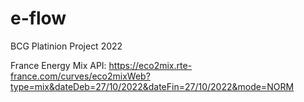 # e-flow
BCG Platinion Project 2022

France Energy Mix API:
https://eco2mix.rte-france.com/curves/eco2mixWeb?type=mix&dateDeb=27/10/2022&dateFin=27/10/2022&mode=NORM

